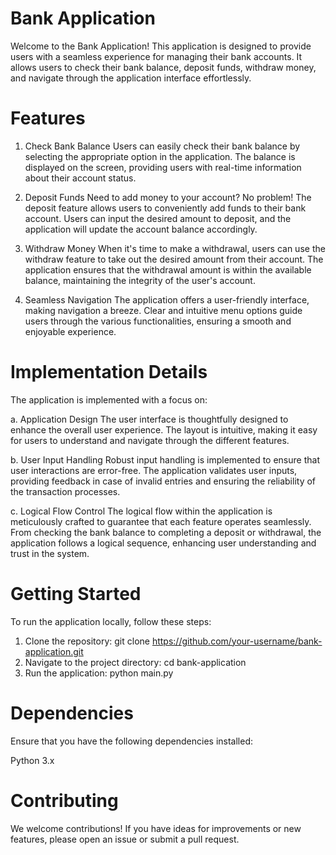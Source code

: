 # Bank Application
Welcome to the Bank Application! This application is designed to provide users with a seamless experience for managing their bank accounts. It allows users to check their bank balance, deposit funds, withdraw money, and navigate through the application interface effortlessly.

# Features
1. Check Bank Balance
Users can easily check their bank balance by selecting the appropriate option in the application. The balance is displayed on the screen, providing users with real-time information about their account status.

2. Deposit Funds
Need to add money to your account? No problem! The deposit feature allows users to conveniently add funds to their bank account. Users can input the desired amount to deposit, and the application will update the account balance accordingly.

3. Withdraw Money
When it's time to make a withdrawal, users can use the withdraw feature to take out the desired amount from their account. The application ensures that the withdrawal amount is within the available balance, maintaining the integrity of the user's account.

4. Seamless Navigation
The application offers a user-friendly interface, making navigation a breeze. Clear and intuitive menu options guide users through the various functionalities, ensuring a smooth and enjoyable experience.

# Implementation Details
The application is implemented with a focus on:

a. Application Design
The user interface is thoughtfully designed to enhance the overall user experience. The layout is intuitive, making it easy for users to understand and navigate through the different features.

b. User Input Handling
Robust input handling is implemented to ensure that user interactions are error-free. The application validates user inputs, providing feedback in case of invalid entries and ensuring the reliability of the transaction processes.

c. Logical Flow Control
The logical flow within the application is meticulously crafted to guarantee that each feature operates seamlessly. From checking the bank balance to completing a deposit or withdrawal, the application follows a logical sequence, enhancing user understanding and trust in the system.

# Getting Started
To run the application locally, follow these steps:

1. Clone the repository: git clone https://github.com/your-username/bank-application.git
2. Navigate to the project directory: cd bank-application
3. Run the application: python main.py

# Dependencies
Ensure that you have the following dependencies installed:

Python 3.x

# Contributing
We welcome contributions! If you have ideas for improvements or new features, please open an issue or submit a pull request.
